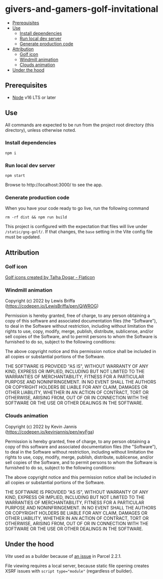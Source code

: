 # givers-and-gamers-golf-invitational

- [Prerequisites](#prerequisites)
- [Use](#use)
  - [Install dependencies](#install-dependencies)
  - [Run local dev server](#run-local-dev-server)
  - [Generate production code](#generate-production-code)
- [Attribution](#attribution)
  - [Golf icon](#golf-icon)
  - [Windmill animation](#windmill-animation)
  - [Clouds animation](#clouds-animation)
- [Under the hood](#under-the-hood)

## Prerequisites
* [Node](https://nodejs.org/en/download/) v16 LTS or later


## Use
All commands are expected to be run from the project root directory
(this directory), unless otherwise noted.

### Install dependencies
```shell
npm i
```

### Run local dev server
```shell
npm start
```
Browse to http://localhost:3000/ to see the app.

### Generate production code
When you have your code ready to go live, run the following command
```shell
rm -rf dist && npm run build
```

This project is configured with the expectation that files will live under
`/static/gng-golf/`. If that changes, the `base` setting in the Vite config
file must be updated.


## Attribution

### Golf icon
<a href="https://www.flaticon.com/free-icons/golf" title="golf icons">Golf icons created by Talha Dogar - Flaticon</a>

### Windmill animation
Copyright (c) 2022 by Lewis Briffa (https://codepen.io/LewisBriffa/pen/QjWROG)

Permission is hereby granted, free of charge, to any person obtaining a copy of this software and associated documentation files (the "Software"), to deal in the Software without restriction, including without limitation the rights to use, copy, modify, merge, publish, distribute, sublicense, and/or sell copies of the Software, and to permit persons to whom the Software is furnished to do so, subject to the following conditions:

The above copyright notice and this permission notice shall be included in all copies or substantial portions of the Software.

THE SOFTWARE IS PROVIDED "AS IS", WITHOUT WARRANTY OF ANY KIND, EXPRESS OR IMPLIED, INCLUDING BUT NOT LIMITED TO THE WARRANTIES OF MERCHANTABILITY, FITNESS FOR A PARTICULAR PURPOSE AND NONINFRINGEMENT. IN NO EVENT SHALL THE AUTHORS OR COPYRIGHT HOLDERS BE LIABLE FOR ANY CLAIM, DAMAGES OR OTHER LIABILITY, WHETHER IN AN ACTION OF CONTRACT, TORT OR OTHERWISE, ARISING FROM, OUT OF OR IN CONNECTION WITH THE SOFTWARE OR THE USE OR OTHER DEALINGS IN THE SOFTWARE.

### Clouds animation
Copyright (c) 2022 by Kevin Jannis (https://codepen.io/kevinjannis/pen/wyFga)

Permission is hereby granted, free of charge, to any person obtaining a copy of this software and associated documentation files (the "Software"), to deal in the Software without restriction, including without limitation the rights to use, copy, modify, merge, publish, distribute, sublicense, and/or sell copies of the Software, and to permit persons to whom the Software is furnished to do so, subject to the following conditions:

The above copyright notice and this permission notice shall be included in all copies or substantial portions of the Software.

THE SOFTWARE IS PROVIDED "AS IS", WITHOUT WARRANTY OF ANY KIND, EXPRESS OR IMPLIED, INCLUDING BUT NOT LIMITED TO THE WARRANTIES OF MERCHANTABILITY, FITNESS FOR A PARTICULAR PURPOSE AND NONINFRINGEMENT. IN NO EVENT SHALL THE AUTHORS OR COPYRIGHT HOLDERS BE LIABLE FOR ANY CLAIM, DAMAGES OR OTHER LIABILITY, WHETHER IN AN ACTION OF CONTRACT, TORT OR OTHERWISE, ARISING FROM, OUT OF OR IN CONNECTION WITH THE SOFTWARE OR THE USE OR OTHER DEALINGS IN THE SOFTWARE.



## Under the hood

*Vite* used as a builder because of
[an issue](https://github.com/parcel-bundler/parcel/issues/7574) in Parcel
2.2.1.

File viewing requires a local server, because static file opening creates
XSRF issues with `script type="module"` (regardless of builder).